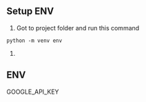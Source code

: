 ## Setup ENV

1. Got to project folder and run this command

`python -m venv env`

1.
## ENV
GOOGLE_API_KEY